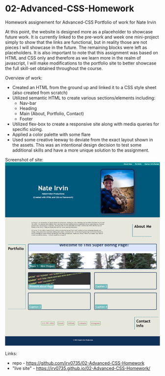 # 02-Advanced-CSS-Homework
Homework assignement for Advanced-CSS
Portfolio of work for Nate Irvin

At this point, the website is designed more as a placeholder to showcase future work.  It is currently linked to the pre-work and week one mini-project simply to show that the links are functional, but in reality those are not pieces I will showcase in the future.  The remaining blocks were left as placeholders. It is also important to note that this assignment was based on HTML and CSS only and therefore as we learn more in the realm of javascript, I will make modifications to the portfolio site to better showcase the full skill-set obtained throughout the course. 

Overview of work: 
* Created an HTML from the ground up and linked it to a CSS style sheet (also created from scratch)
* Utilized semantic HTML to create various sections/elements including: 
    * Nav-bar
    * Heading
    * Main (About, Portfolio, Contact)
    * Footer
* Utilized flex-box to create a responsive site along with media queries for specific sizing. 
* Applied a color palette with some flare 
* Used some creative leeway to deviate from the exact layout shown in the assets. This was an intentional design decision to test some additional skills and have a more unique solution to the assignment.

Screenshot of site: 
![Portfolio-screenshot](/Assets/siteLayoutScreenshot.png)

Links: 
* repo - https://github.com/irv0735/02-Advanced-CSS-Homework
* "live site" - https://irv0735.github.io/02-Advanced-CSS-Homework/


